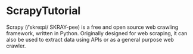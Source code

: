 # ScrapyTutorial
Scrapy (/ˈskreɪpi/ SKRAY-pee) is a free and open source web crawling framework, written in Python. Originally designed for web scraping, it can also be used to extract data using APIs or as a general purpose web crawler.
